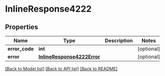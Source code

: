 # InlineResponse4222

## Properties
Name | Type | Description | Notes
------------ | ------------- | ------------- | -------------
**error_code** | **int** |  | [optional] 
**error** | [**InlineResponse4222Error**](InlineResponse4222Error.md) |  | [optional] 

[[Back to Model list]](../README.md#documentation-for-models) [[Back to API list]](../README.md#documentation-for-api-endpoints) [[Back to README]](../README.md)

